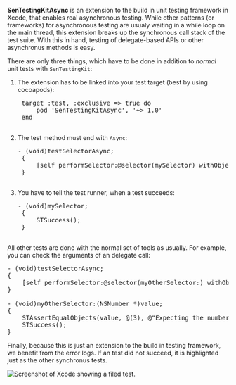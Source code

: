 __SenTestingKitAsync__ is an extension to the build in unit testing framework in Xcode, that enables real asynchronous testing. While other patterns (or frameworks) for asynchronous testing are usualy waiting in a while loop on the main thread, this extension breaks up the synchronous call stack of the test suite. With this in hand, testing of delegate-based APIs or other asynchronus methods is easy.

There are only three things, which have to be done in addition to _normal_ unit tests with `SenTestingKit`:

1. The extension has to be linked into your test target (best by using cocoapods):
	
	<pre>
	target :test, :exclusive => true do
	    pod 'SenTestingKitAsync', '~> 1.0'
	end
	</pre>

2. The test method must end with `Async`:
	
	<pre>- (void)testSelectorAsync;
	{
    	[self performSelector:@selector(mySelector) withObject:nil afterDelay:2.0];
	}
	</pre>

3. You have to tell the test runner, when a test succeeds:

	<pre>- (void)mySelector;
	{
		STSuccess();
	}
	</pre>

All other tests are done with the normal set of tools as usually. For example, you can check the arguments of an delegate call:

<pre>
- (void)testSelectorAsync;
{
	[self performSelector:@selector(myOtherSelector:) withObject:@(2) afterDelay:2.0];
}

- (void)myOtherSelector:(NSNumber *)value;
{
	STAssertEqualObjects(value, @(3), @"Expecting the number '3'.");
	STSuccess();
}
</pre>

Finally, because this is just an extension to the build in testing framework, we benefit from the error logs. If an test did not succeed, it is highlighted just as the other synchronus tests.

![Screenshot of Xcode showing a filed test.](https://raw.github.com/nxtbgthng/SenTestingKitAsync/master/images/log.png)
